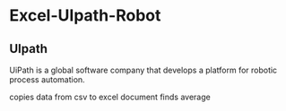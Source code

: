 # Excel-UIpath-Robot
## UIpath
UiPath is a global software company that develops a platform for robotic process automation.

copies data from csv to excel document finds average
